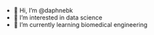 - 👋 Hi, I’m @daphnebk
- 👀 I’m interested in data science
- 🌱 I’m currently learning biomedical engineering


<!---
daphnebk/daphnebk is a ✨ special ✨ repository because its `README.md` (this file) appears on your GitHub profile.
You can click the Preview link to take a look at your changes.
--->
